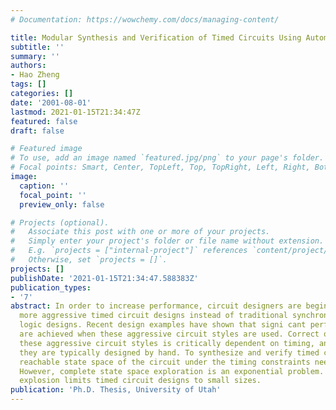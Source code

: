 ```yaml
---
# Documentation: https://wowchemy.com/docs/managing-content/

title: Modular Synthesis and Verification of Timed Circuits Using Automatic Abstraction
subtitle: ''
summary: ''
authors:
- Hao Zheng
tags: []
categories: []
date: '2001-08-01'
lastmod: 2021-01-15T21:34:47Z
featured: false
draft: false

# Featured image
# To use, add an image named `featured.jpg/png` to your page's folder.
# Focal points: Smart, Center, TopLeft, Top, TopRight, Left, Right, BottomLeft, Bottom, BottomRight.
image:
  caption: ''
  focal_point: ''
  preview_only: false

# Projects (optional).
#   Associate this post with one or more of your projects.
#   Simply enter your project's folder or file name without extension.
#   E.g. `projects = ["internal-project"]` references `content/project/deep-learning/index.md`.
#   Otherwise, set `projects = []`.
projects: []
publishDate: '2021-01-15T21:34:47.588383Z'
publication_types:
- '7'
abstract: In order to increase performance, circuit designers are beginning to use
  more aggressive timed circuit designs instead of traditional synchronous static
  logic designs. Recent design examples have shown that signi cant performance gains
  are achieved when these aggressive circuit styles are used. Correct operation of
  these aggressive circuit styles is critically dependent on timing, and in industry
  they are typically designed by hand. To synthesize and verify timed circuits, the
  reachable state space of the circuit under the timing constraints needs to be explored.
  However, complete state space exploration is an exponential problem. State space
  explosion limits timed circuit designs to small sizes.
publication: 'Ph.D. Thesis, University of Utah'
---
```

